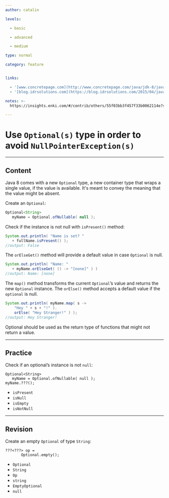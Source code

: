 ```yaml
---
author: catalin

levels:

  - basic

  - advanced

  - medium

type: normal

category: feature


links:

  - '[www.concretepage.com](http://www.concretepage.com/java/jdk-8/java-8-optional-example-avoid-nullpointerexception){website}'
  - '[blog.idrsolutions.com](https://blog.idrsolutions.com/2015/04/java-8-optional-class-explained-in-5-minutes/){website}'

notes: >-
  https://insights.enki.com/#/contrib/others/55f03bb3f457f33b0062114e?search=khandelwalrinki

---
```


# Use `Optional(s)` type in order to avoid `NullPointerException(s)`

---
## Content

Java 8 comes with a new `Optional` type, a new container type that wraps a single value, if the value is available. It's meant to convey the meaning that the value might be absent.

Create an `Optional`:
```java
Optional<String> 
   myName = Optional.ofNullable( null );

```

Check if the instance is not null with `isPresent()` method:
```java
System.out.println( "Name is set? " 
   + fullName.isPresent() ); 
//output: False

```
The `orElseGet()` method will provide a default value in case `Optional` is null.

```java
System.out.println( "Name: " 
   + myName.orElseGet( () -> "[none]" ) )
//output: Name: [none]

```

The `map()` method transforms the current `Optional`’s value and returns the new `Optional` instance. The `orElse()` method  accepts a default value if the `optional` is null.

```java
System.out.println( myName.map( s -> 
    "Hey " + s + "!" ).
    orElse( "Hey Stranger!" ) );
//output: Hey Stranger!
```
Optional should be used as the return type of functions that might not return a value.

---
## Practice

Check if an optional’s instance is not `null`:
```
Optional<String> 
   myName = Optional.ofNullable( null );    
myName.???(); 
```

* `isPresent` 
* `isNull` 
* `isEmpty` 
* `isNotNull`

---
## Revision

Create an empty `Optional` of type `String`:
```
???<???> op =
       Optional.empty();
```

* `Optional` 
* `String` 
* `Op` 
* `string` 
* `EmptyOptional` 
* `null`

